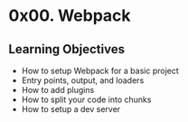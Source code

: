 # 0x00. Webpack

## Learning Objectives

* How to setup Webpack for a basic project
* Entry points, output, and loaders
* How to add plugins
* How to split your code into chunks
* How to setup a dev server
